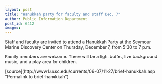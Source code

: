 ```yaml
---
layout: post
title: "Hanukkah party for faculty and staff Dec. 7"
author: Public Information Department
post_id: 6412
images:
---
```


<a name="content" id="content"></a>
<p>
  Staff and faculty are invited to attend a Hanukkah Party at the Seymour Marine Discovery Center on Thursday, December 7, from 5:30 to 7 p.m.
</p>
<p>
  Family members are welcome. There will be a light buffet, live background music, and a play area for children.
</p>
[source](http://www1.ucsc.edu/currents/06-07/11-27/brief-hanukkah.asp "Permalink to brief-hanukkah")
